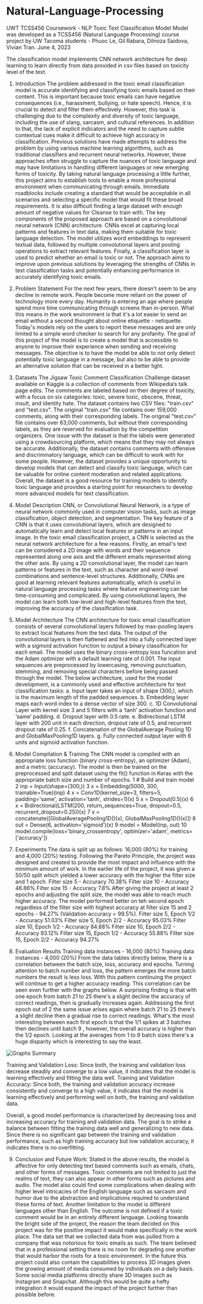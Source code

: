 # Natural-Language-Processing
UWT TCSS456 Coursework - NLP Toxic Text Classification Model
Model was developed as a TCSS456 (Natural Language Processing) course project by UW Tacoma students - Phuoc Le, Gil Rabara, Dilnoza Saidova, Vivian Tran.
June 4, 2023

The classification model implements CNN network architecture for deep learning to learn directly from data provided in csv files based on toxicity level of the text.

1. Introduction
  The problem addressed in the toxic email classification model is accurate identifying and classifying toxic emails based on their content. This is important because toxic emails can have negative consequences (i.e., harassment, bullying, or hate speech). Hence, it is crucial to detect and filter them effectively. However, this task is challenging due to the complexity and diversity of toxic language, including the use of slang, sarcasm, and cultural references. In addition to that, the lack of explicit indicators and the need to capture subtle contextual cues make it difficult to achieve high accuracy in classification.
  Previous solutions have made attempts to address the problem by using various machine learning algorithms, such as traditional classifiers and recurrent neural networks. However, these approaches often struggle to capture the nuances of toxic language and may have limitations in handling different languages or new emerging forms of toxicity. By taking natural language processing a little further, this project aims to establish tools to enable a more professional environment when communicating through emails.
  Immediate roadblocks include creating a standard that would be acceptable in all scenarios and selecting a specific model that would fit these broad requirements.  It is also difficult finding a large dataset with enough amount of negative values for Cleanse to train with. The key components of the proposed approach are based on a convolutional neural network (CNN) architecture. CNNs excel at capturing local patterns and features in text data, making them suitable for toxic language detection. The model utilizes word embeddings to represent textual data, followed by multiple convolutional layers and pooling operations to extract relevant features. Finally, a classification layer is used to predict whether an email is toxic or not. The approach aims to improve upon previous solutions by leveraging the strengths of CNNs in text classification tasks and potentially enhancing performance in accurately identifying toxic emails.
  
2. Problem Statement
  For the next few years, there doesn't seem to be any decline in remote work. People become more reliant on the power of technology more every day. Humanity is entering an age where people spend more time communicating through screens than in-person. What this means in the work environment is that it's a lot easier to send an email without a second thought about online etiquette - netiquette. Today's models rely on the users to report these messages and are only limited to a simple word checker to search for any profanity. The goal of this project of the model is to create a model that is accessible to anyone to improve their experience when sending and receiving messages. The objective is to have the model be able to not only detect potentially toxic language in a message, but also to be able to provide an alternative solution that can be received in a better light. 
  
3. Datasets
  The Jigsaw Toxic Comment Classification Challenge dataset available on Kaggle is a collection of comments from Wikipedia’s talk page edits. The comments are labeled based on their degree of toxicity, with a focus on six categories: toxic, severe toxic, obscene, threat, insult, and identity hate. The dataset contains two CSV files: "train.csv" and "test.csv". The original "train.csv" file contains over 159,000 comments, along with their corresponding labels. The original "test.csv" file contains over 63,000 comments, but without their corresponding labels, as they are reserved for evaluation by the competition organizers.
  One issue with the dataset is that the labels were generated using a crowdsourcing platform, which means that they may not always be accurate. Additionally, the dataset contains comments with offensive and discriminatory language, which can be difficult to work with for some people. However, the dataset provides a unique opportunity to develop models that can detect and classify toxic language, which can be valuable for online content moderation and related applications. Overall, the dataset is a good resource for training models to identify toxic language and provides a starting point for researchers to develop more advanced models for text classification.
  
4. Model Description
  CNN, or Convolutional Neural Network, is a type of neural network commonly used in computer vision tasks, such as image classification, object detection, and segmentation. The key feature of a CNN is that it uses convolutional layers, which are designed to automatically learn and detect local features or patterns in an input image.
  In the toxic email classification project, a CNN is selected as the neural network architecture for a few reasons. Firstly, an email's text can be considered a 2D image with words and their sequence represented along one axis and the different emails represented along the other axis. By using a 2D convolutional layer, the model can learn patterns or features in the text, such as character and word-level combinations and sentence-level structures. Additionally, CNNs are good at learning relevant features automatically, which is useful in natural language processing tasks where feature engineering can be time-consuming and complicated. By using convolutional layers, the model can learn both low-level and high-level features from the text, improving the accuracy of the classification task.

5. Model Architecture
  The CNN architecture for toxic email classification consists of several convolutional layers followed by max-pooling layers to extract local features from the text data. The output of the convolutional layers is then flattened and fed into a fully connected layer with a sigmoid activation function to output a binary classification for each email. The model uses the binary cross-entropy loss funcation and the Adam optimizer with a default learning rate of 0.001. The input sequences are preprocessed by lowercasing, removing punctuation, stemming, and removing special characters before being passed through the model. The below architecture, used for the model development, is a commonly used and effective architecture for text classification tasks:
  a. Input layer takes an input of shape (300,), which is the maximum length of the padded sequences.
  b. Embedding layer maps each word index to a dense vector of size 300.
  c. 1D Convolutional Layer with kernel size 3 and 5 filters with a ‘tanh’ activation function and ‘same’ padding.
  d. Dropout layer with 0.5 rate.
  e. Bidirectional LSTM layer with 200 unit in each direction, dropout rate of 0.5, and recurrent dropout rate of 0.25.
  f. Concatenation of the GlobalAverage Pooling 1D and GlobalMaxPooling1D layers.
  g. Fully connected output layer with 6 units and sigmoid activation function.
  
6. Model Compilation & Training 
  The CNN model is compiled with an appropriate loss function (binary cross-entropy), an optimizer (Adam), and a metric (accuracy). The model is then be trained on the preprocessed and split dataset using the fit() function in Keras with the appropriate batch size and number of epochs. 
  1 # Build and train model
  2 inp = Input(shape=(300,))
  3 x = Embedding(5000, 300, trainable=True)(inp)
  4 x = Conv1D(kernel_size=3, filters=5, padding='same', activation='tanh', strides=1)(x)
  5 x = Dropout(0.5)(x)
  6 x = Bidirectional(LSTM(200, return_sequences=True, dropout=0.5, recurrent_dropout=0.25))(x)
  7 x = concatenate([GlobalAveragePooling1D()(x), GlobalMaxPooling1D()(x)])
  8 out = Dense(6, activation='sigmoid')(x)
  9 model = Model(inp, out)
  10 model.compile(loss='binary_crossentropy', optimizer='adam', metrics=['accuracy'])

7. Experiments
  The data is split up as follows: 16,000 (80%) for training and 4,000 (20%) testing. Following the Pareto  Principle, the project was designed and created to provide the most impact and influence with the minimum amount of work.
  In the earlier life of the project, it was given a 50/50 split which yielded a lower accuracy with the higher the filter size and 1 epoch.
    Filter size 5 - Accuracy 70.38%
    Filter size 10 - Accuracy 46.86%
    Filter size 15 - Accuracy 7.8%
  After giving the project at least 2 epochs and adjusting the split size, the model was able to reach much higher accuracy. The model performed better on teh second epoch regardless of the filter size with highest accuracy at filter size 15 and 2 epochs - 94.27% (Validation accuracy = 99.5%).
    Filter size 5, Epoch 1/2 - Accuracy 51.03%
    Filter size 5, Epoch 2/2 - Accuracy 95.03%
    Filter size 10, Epoch 1/2 - Accuracy 84.88% 
    Filter size 10, Epoch 2/2 - Accuracy 93.12%
    Filter size 15, Epoch 1/2 - Accuracy 55.88%
    Filter size 15, Epoch 2/2 - Accuracy 94.27%
    
8. Evaluation Results
  Training data instances - 16,000 (80%)
  Training data instances - 4,000 (20%)
  From the data tables directly below, there is a correlation between the batch size, loss, accuracy and epochs. Turning attention to batch number and loss, the pattern emerges the more batch numbers the result is less loss. With this pattern continuing the project will continue to get a higher accuracy reading.  This correlation can be seen even further with the graphs below. A surprising finding is that with one epoch from batch 21 to 25 there's a slight decline the accuracy of correct readings, then is gradually increases again.  Addressing the first epoch out of 2 the same issue arises again where batch 21 to 25 there's a slight decline then a gradual rise to correct readings.  What's the most interesting between each first epoch is that the 1/1 spikes at 3 batches  then declines until batch 9 , however, the overall accuracy is higher than the 1/2 epoch.  Looking at the averages from 1 to 9 batch sizes there's a huge disparity which is interesting to say the least.
  
![Graphs Summary](https://github.com/saidodil/Natural-Language-Processing/assets/73456940/0dea0ddd-4726-4535-ba0e-8c1dfe42d58e) 

Training and Validation Loss: Since both, the training and validation loss decrease steadily and converge to a low value, it indicates that the model is learning effectively and fitting the data well. Training and Validation Accuracy: Since both, the training and validation accuracy increase consistently and converge to a high value, it indicates that the model is learning effectively and performing well on both, the training and validation data.

Overall, a good model performance is characterized by decreasing loss and increasing accuracy for training and validation data. The goal is to strike a balance between fitting the training data well and generalizing to new data. Since there is no significant gap between the training and validation performance, such as high training accuracy but low validation accuracy, it indicates there is no overfitting.

9. Conclusion and Future Work: 
  Stated in the above results, the model is affective for only detecting text based comments such as emails, chats, and other forms of messages. Toxic comments are not limited to just the realms of text, they can also appear in other forms such as pictures and audio. The model also could find some complications when dealing with higher level intricacies of the English language such as sarcasm and humor due to the abstraction and implications required to understand these forms of text. Another limitation to the model is different languages other than English. The outcome is not defined if a toxic comment would be in an entirely different language. 
  Looking towards the bright side of the project, the reason the team decided on this project was for the positive impact it would make specifically in the work place. The data set that we collected data from was pulled from a company that was notorious for toxic emails as such. The team believed that in a professional setting there is no room for degrading one another that would harbor the roots for a toxic environment. In the future this project could also contain the capabilities to  process 3D images given the growing amount of media consumed by individuals on a daily basis. Some social media platforms directly share 3D images such as Instagram and Snapchat. Although this would be quite a hefty integration it would expand the impact of the project further than possible before. 

  
